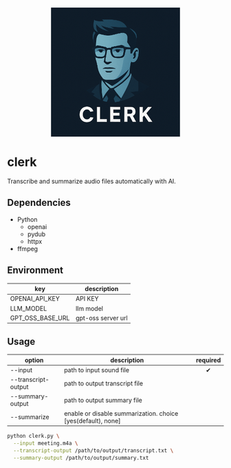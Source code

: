 <p align="center">
  <img src="img/clerk_1024x1024.png" alt="clerk_logo" width="300">
</p>

# clerk

Transcribe and summarize audio files automatically with AI.

## Dependencies

- Python
    - openai
    - pydub
    - httpx
- ffmpeg

## Environment

| key | description |
| -- | -- |
| OPENAI_API_KEY | API KEY |
| LLM_MODEL | llm model |
| GPT_OSS_BASE_URL | gpt-oss server url |

## Usage

| option | description | required |
| -- | -- | :--: |
| --input | path to input sound file | ✔ |
| --transcript-output | path to output transcript file | |
| --summary-output | path to output summary file | |
| --summarize | enable or disable summarization. choice [yes(default), none] | |

```sh
python clerk.py \
  --input meeting.m4a \
  --transcript-output /path/to/output/transcript.txt \
  --summary-output /path/to/output/summary.txt
```
